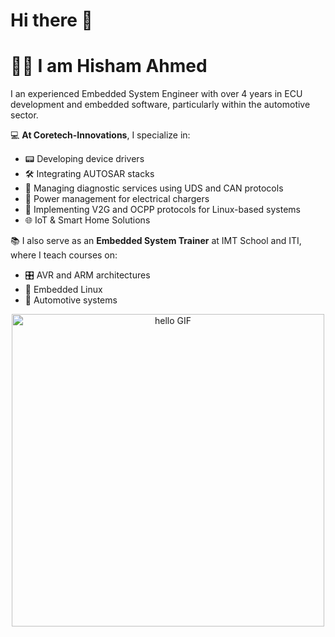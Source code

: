 # Hi there 👋 
# 👨‍💼 **I am Hisham Ahmed**
I an experienced Embedded System Engineer with over 4 years in ECU development and embedded software, particularly within the automotive sector.

💻 **At Coretech-Innovations**, I specialize in:
- 📟 Developing device drivers
- 🛠️ Integrating AUTOSAR stacks
- 📝 Managing diagnostic services using UDS and CAN protocols
- 🔌 Power management for electrical chargers
- 🔗 Implementing V2G and OCPP protocols for Linux-based systems
- 🌐 IoT & Smart Home Solutions

📚 I also serve as an **Embedded System Trainer** at IMT School and ITI, where I teach courses on:
- 🎛️ AVR and ARM architectures
- 🐧 Embedded Linux
- 🚗 Automotive systems

<div align="center">
    <img width="500px" alt="hello GIF" src="https://media4.giphy.com/media/iIqmM5tTjmpOB9mpbn/giphy.gif?cid=ecf05e476n7is599ejcdciayiun3bz5sxu8s8bnf6uan4w0y&rid=giphy.gif&ct=g">
</div>
